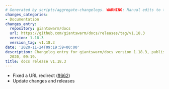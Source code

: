 ```yaml
---
# Generated by scripts/aggregate-changelogs. WARNING: Manual edits to this files will be overwritten.
changes_categories:
- Documentation
changes_entry:
  repository: giantswarm/docs
  url: https://github.com/giantswarm/docs/releases/tag/v1.18.3
  version: 1.18.3
  version_tag: v1.18.3
date: '2020-11-24T09:19:59+00:00'
description: Changelog entry for giantswarm/docs version 1.18.3, published on 24 November
  2020, 09:19.
title: docs release v1.18.3
---
```


- Fixed a URL redirect ([#662](https://github.com/giantswarm/docs/pull/662))
- Update changes and releases
